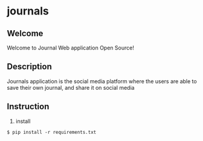 # journals
  

  
## Welcome

Welcome to Journal Web application Open Source!


## Description

  Journals application is the social media platform where the users are able to save their own journal,
     and share it on social media 

## Instruction
  1. install
  
    $ pip install -r requirements.txt
